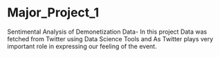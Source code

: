 # Major_Project_1
Sentimental Analysis of Demonetization Data- In this project Data was fetched from Twitter using Data Science Tools and As Twitter plays very important role in expressing our feeling of the event.
